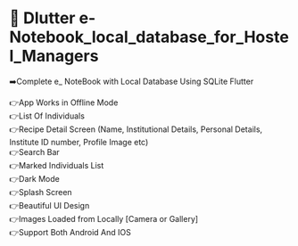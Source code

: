# 📲 Dlutter e-Notebook_local_database_for_Hostel_Managers 

➡️Complete e_ NoteBook with Local Database Using SQLite Flutter

👉App Works in Offline Mode <br> 
👉List Of Individuals <br> 
👉Recipe Detail Screen (Name, Institutional Details, Personal Details, Institute ID number, Profile Image etc)<br> 
👉Search Bar<br> 
👉Marked Individuals List<br> 
👉Dark Mode<br> 
👉Splash Screen<br> 
👉Beautiful UI Design<br> 
👉Images Loaded from Locally [Camera or Gallery]<br> 
👉Support Both Android And IOS <br> 




